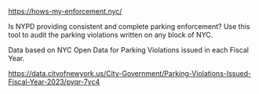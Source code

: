 
<https://hows-my-enforcement.nyc/>

Is NYPD providing consistent and complete parking enforcement? Use this tool to audit the parking violations written on any block of NYC.


Data based on NYC Open Data for Parking Violations issued in each Fiscal Year.

https://data.cityofnewyork.us/City-Government/Parking-Violations-Issued-Fiscal-Year-2023/pvqr-7yc4